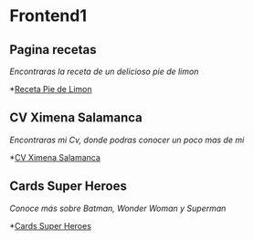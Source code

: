 <h1>Frontend1</h1>

<h2>Pagina recetas</h2>

_Encontraras la receta de un delicioso pie de limon_ 

*[Receta Pie de Limon](https://ximenasalamanca.github.io/Frontend1/Receta/)

<h2>CV Ximena Salamanca</h2>

_Encontraras mi Cv, donde podras conocer un poco mas de mi_ 

*[CV Ximena Salamanca](https://ximenasalamanca.github.io/Frontend1/cvXimenaSalamanca/)

<h2>Cards Super Heroes</h2>

_Conoce más sobre Batman, Wonder Woman y Superman_

*[Cards Super Heroes](https://ximenasalamanca.github.io/Frontend1/CardSuperHeroes/)



